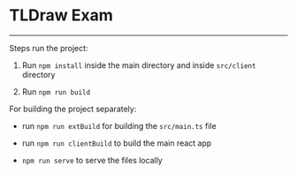 # TLDraw Exam

---

Steps run the project:

1. Run `npm install` inside the main directory and inside `src/client` directory

2. Run `npm run build`

For building the project separately:

* run `npm run extBuild` for building the `src/main.ts` file

* run `npm run clientBuild` to build the main react app

* `npm run serve` to serve the files locally